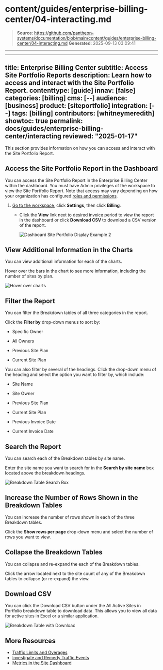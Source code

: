 # content/guides/enterprise-billing-center/04-interacting.md

> **Source**: https://github.com/pantheon-systems/documentation/blob/main/content/guides/enterprise-billing-center/04-interacting.md
> **Generated**: 2025-09-13 03:09:41

---

---
title: Enterprise Billing Center
subtitle: Access Site Portfolio Reports
description: Learn how to access and interact with the Site Portfolio Report.
contenttype: [guide]
innav: [false]
categories: [billing]
cms: [--]
audience: [business]
product: [siteportfolio]
integration: [--]
tags: [billing]
contributors: [whitneymeredith]
showtoc: true
permalink: docs/guides/enterprise-billing-center/interacting
reviewed: "2025-01-17"
---

This section provides information on how you can access and interact with the Site Portfolio Report.

## Access the Site Portfolio Report in the Dashboard

You can access the Site Portfolio Report in the Enterprise Billing Center within the dashboard. You must have Admin privileges of the workspace to view the Site Portfolio Report. Note that access may vary depending on how your organization has configured [roles and permissions](/guides/account-mgmt/workspace-sites-teams/teams#roles-and-permissions).

1. [Go to the workspace](/guides/account-mgmt/workspace-sites-teams/workspaces#switch-between-workspaces), click **Settings**, then click **Billing**.

    - Click the **View** link next to desired invoice period to view the report in the dashboard or click **Download CSV** to download a CSV version of the report.

        ![Dashboard Site Portfolio Display Example 2](../../../images/release-notes/2024/invoice-tags.png)

## View Additional Information in the Charts

You can view additional information for each of the charts.

Hover over the bars in the chart to see more information, including the number of sites by plan.

![Hover over charts](../../../images/site-portfolio-report-chart-hover-over.png)

## Filter the Report

You can filter the Breakdown tables of all three categories in the report. 

Click the **Filter by** drop-down menus to sort by:

- Specific Owner

- All Owners

- Previous Site Plan

- Current Site Plan

You can also filter by several of the headings. Click the drop-down menu of the heading and select the option you want to filter by, which include:

- Site Name

- Site Owner

- Previous Site Plan

- Current Site Plan

- Previous Invoice Date

- Current Invoice Date


## Search the Report

You can search each of the Breakdown tables by site name.

Enter the site name you want to search for in the **Search by site name** box located above the breakdown headings.

![Breakdown Table Search Box](../../../images/site-portfolio-report-search.png)

## Increase the Number of Rows Shown in the Breakdown Tables

You can increase the number of rows shown in each of the three Breakdown tables.

Click the **Show rows per page** drop-down menu and select the number of rows you want to view.

## Collapse the Breakdown Tables

You can collapse and re-expand the each of the Breakdown tables.

Click the arrow located next to the site count of any of the Breakdown tables to collapse (or re-expand) the view.

## Download CSV 

You can click the Download CSV button under the All Active Sites in Portfolio breakdown table to download data. This allows you to view all data for active sites in Excel or a similar application.

![Breakdown Table with Download](../../../images/site-portfolio-report-breakdown-download.png)

## More Resources

- [Traffic Limits and Overages](/guides/account-mgmt/traffic)
- [Investigate and Remedy Traffic Events](/guides/account-mgmt/traffic/remedy)
- [Metrics in the Site Dashboard](/guides/account-mgmt/traffic)
